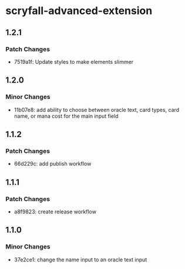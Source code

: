 # scryfall-advanced-extension

## 1.2.1

### Patch Changes

- 7519a1f: Update styles to make elements slimmer

## 1.2.0

### Minor Changes

- 11b07e8: add ability to choose between oracle text, card types, card name, or mana cost for the main input field

## 1.1.2

### Patch Changes

- 66d229c: add publish workflow

## 1.1.1

### Patch Changes

- a8f9823: create release workflow

## 1.1.0

### Minor Changes

- 37e2ce1: change the name input to an oracle text input
